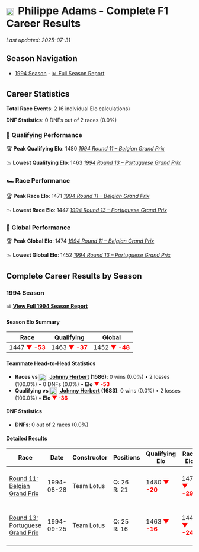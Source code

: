 # <img src="https://upload.wikimedia.org/wikipedia/commons/6/65/Flag_of_Belgium.svg" alt="Belgium" width="20" height="auto" style="vertical-align: middle; margin-right: 5px;" onerror="this.outerHTML='🇧🇪'; this.style.marginRight='5px';"/> Philippe Adams - Complete F1 Career Results

*Last updated: 2025-07-31*

## Season Navigation

- [1994 Season](#1994-season) - [📊 Full Season Report](../seasons/1994-season-report)

## Career Statistics

**Total Race Events**: 2 (6 individual Elo calculations)

**DNF Statistics**: 0 DNFs out of 2 races (0.0%)

### 🏁 Qualifying Performance

🏆 **Peak Qualifying Elo**: 1480
   *[1994 Round 11 – Belgian Grand Prix](../seasons/1994-season-report#round-11-belgian-grand-prix)*

📉 **Lowest Qualifying Elo**: 1463
   *[1994 Round 13 – Portuguese Grand Prix](../seasons/1994-season-report#round-13-portuguese-grand-prix)*

### 🏎️ Race Performance

🏆 **Peak Race Elo**: 1471
   *[1994 Round 11 – Belgian Grand Prix](../seasons/1994-season-report#round-11-belgian-grand-prix)*

📉 **Lowest Race Elo**: 1447
   *[1994 Round 13 – Portuguese Grand Prix](../seasons/1994-season-report#round-13-portuguese-grand-prix)*

### 🌟 Global Performance

🏆 **Peak Global Elo**: 1474
   *[1994 Round 11 – Belgian Grand Prix](../seasons/1994-season-report#round-11-belgian-grand-prix)*

📉 **Lowest Global Elo**: 1452
   *[1994 Round 13 – Portuguese Grand Prix](../seasons/1994-season-report#round-13-portuguese-grand-prix)*


## Complete Career Results by Season

### 1994 Season

📊 **[View Full 1994 Season Report](../seasons/1994-season-report)**

#### Season Elo Summary

| Race | Qualifying | Global |
|------|------------|--------|
| 1447 **<span style="color: red;">▼ -53</span>** | 1463 **<span style="color: red;">▼ -37</span>** | 1452 **<span style="color: red;">▼ -48</span>** |

#### Teammate Head-to-Head Statistics

- **Races vs [<img src="https://upload.wikimedia.org/wikipedia/commons/thumb/8/83/Flag_of_the_United_Kingdom_%283-5%29.svg/512px-Flag_of_the_United_Kingdom_%283-5%29.svg.png?20250726143817" alt="United Kingdom" width="20" height="auto" style="vertical-align: middle; margin-right: 5px;" onerror="this.outerHTML='🇬🇧'; this.style.marginRight='5px';"/> Johnny Herbert](johnny-herbert) (1586)**: 0 wins (0.0%) • 2 losses (100.0%) • 0 DNFs (0.0%) • **Elo **<span style="color: red;">▼ -53</span>****
- **Qualifying vs [<img src="https://upload.wikimedia.org/wikipedia/commons/thumb/8/83/Flag_of_the_United_Kingdom_%283-5%29.svg/512px-Flag_of_the_United_Kingdom_%283-5%29.svg.png?20250726143817" alt="United Kingdom" width="20" height="auto" style="vertical-align: middle; margin-right: 5px;" onerror="this.outerHTML='🇬🇧'; this.style.marginRight='5px';"/> Johnny Herbert](johnny-herbert) (1683)**: 0 wins (0.0%) • 2 losses (100.0%) • **Elo **<span style="color: red;">▼ -36</span>****


#### DNF Statistics

- **DNFs**: 0 out of 2 races (0.0%)

#### Detailed Results

| Race | Date | Constructor | Positions | Qualifying Elo | Race Elo | Global Elo | Teammate |
|------|------|-------------|-----------|----------------|----------|------------|----------|
| [Round 11: Belgian Grand Prix](../seasons/1994-season-report#round-11-belgian-grand-prix) | 1994-08-28 | Team Lotus | Q: 26<br/>R: 21 | 1480 **<span style="color: red;">▼ -20</span>** | 1471 **<span style="color: red;">▼ -29</span>** | 1474 **<span style="color: red;">▼ -26</span>** | [<img src="https://upload.wikimedia.org/wikipedia/commons/thumb/8/83/Flag_of_the_United_Kingdom_%283-5%29.svg/512px-Flag_of_the_United_Kingdom_%283-5%29.svg.png?20250726143817" alt="United Kingdom" width="20" height="auto" style="vertical-align: middle; margin-right: 5px;" onerror="this.outerHTML='🇬🇧'; this.style.marginRight='5px';"/> Johnny Herbert](johnny-herbert)<br/>Q: 20<br/>R: 12 |
| [Round 13: Portuguese Grand Prix](../seasons/1994-season-report#round-13-portuguese-grand-prix) | 1994-09-25 | Team Lotus | Q: 25<br/>R: 16 | 1463 **<span style="color: red;">▼ -16</span>** | 1447 **<span style="color: red;">▼ -24</span>** | 1452 **<span style="color: red;">▼ -22</span>** | [<img src="https://upload.wikimedia.org/wikipedia/commons/thumb/8/83/Flag_of_the_United_Kingdom_%283-5%29.svg/512px-Flag_of_the_United_Kingdom_%283-5%29.svg.png?20250726143817" alt="United Kingdom" width="20" height="auto" style="vertical-align: middle; margin-right: 5px;" onerror="this.outerHTML='🇬🇧'; this.style.marginRight='5px';"/> Johnny Herbert](johnny-herbert)<br/>Q: 20<br/>R: 11 |

